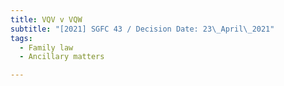 ```yaml
---
title: VQV v VQW
subtitle: "[2021] SGFC 43 / Decision Date: 23\_April\_2021"
tags:
  - Family law
  - Ancillary matters

---
```

